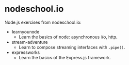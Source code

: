# nodeschool.io

Node.js exercises from nodeschool.io:

* learnyounode
    * Learn the basics of node: asynchronous i/o, http.
* stream-adventure
    * Learn to compose streaming interfaces with ```.pipe()```.
* expressworks
    * Learn the basics of the Express.js framework.